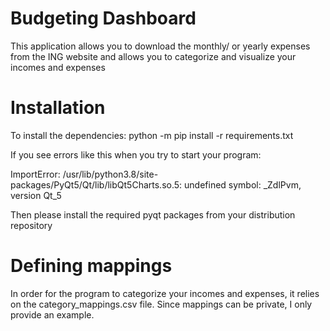# Budgeting Dashboard
This application allows you to download the monthly/ or yearly expenses from the ING website and allows you to categorize and visualize your incomes and expenses

# Installation

To install the dependencies:
python -m pip install -r requirements.txt

If you see errors like this when you try to start your program:

ImportError: /usr/lib/python3.8/site-packages/PyQt5/Qt/lib/libQt5Charts.so.5: undefined symbol: _ZdlPvm, version Qt_5

Then please install the required pyqt packages from your distribution repository

# Defining mappings
In order for the program to categorize your incomes and expenses, it relies on the category_mappings.csv file.
Since mappings can be private, I only provide an example.
